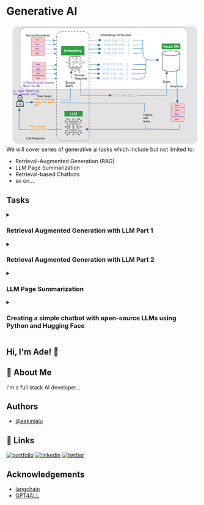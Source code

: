 # Generative AI
![topic](images/QA_retriever_pipeline.png)
We will cover series of generative ai tasks which include but not limited to:
- Retrieval-Augmented Generation (RAG)
- LLM Page Summarization
- Retrieval-based Chatbots
- so on...

## Tasks
<details>
<summary markdown="span"><h3>Retrieval Augmented Generation with LLM Part 1</h3></summary>

RAG is a process of fetching up to date or context specific data from an external database and making it available to to an LLM when asking it to generate a response.  

To be able to do this, we need an open source language model, a vector database and a composer. Fortunately, there are freely available open source python libraries to create this solution. For simplicity, we will use the following:

* Pre-trained T5 model from Huggingface as LLM
* ChromaDB as vector database 
* Langchain as application tools.

Click [here](notebooks/1_Retrieval_Augmented_Generation_with_LLM.ipynb) for more.
</details>
<details>
<summary markdown="span"><h3>Retrieval Augmented Generation with LLM Part 2</h3></summary>
Instead of using a pre-trained T5 model, we will use gpt4all models.

Click [here](notebooks/2_Retrieval_Augmented_Generation_with_LLM_part_2.ipynb) for more.
</details>
<details>
<summary markdown="span"><h3>LLM Page Summarization</h3></summary>
To summarize a page, we will use a GPT4All as LLM.    

For more, click [here](page_summarization/README.md)
</details>
<details>
<summary markdown="span"><h3>Creating a simple chatbot with open-source LLMs using Python and Hugging Face</h3></summary>
Simple but functional Chatbot.

Click [here](notebooks/3_Chatbot_with_LLM.ipynb) for more.
</details>

## Hi, I'm Ade! 👋

## 🚀 About Me
I'm a full stack AI developer...


## Authors

- [@aakinlalu](https://www.github.com/aakinlalu)


## 🔗 Links
[![portfolio](https://img.shields.io/badge/my_portfolio-000?style=for-the-badge&logo=ko-fi&logoColor=white)](https://codestreet.ai/)
[![linkedin](https://img.shields.io/badge/linkedin-0A66C2?style=for-the-badge&logo=linkedin&logoColor=white)](https://www.linkedin.com/in/adebayo-akinlalu-5451a129/)
[![twitter](https://img.shields.io/badge/twitter-1DA1F2?style=for-the-badge&logo=twitter&logoColor=white)](https://twitter.com/Akinlalu)


## Acknowledgements

 - [langchain](https://python.langchain.com/docs/get_started/introduction.html)
 - [GPT4ALL](https://gpt4all.io/index.html)